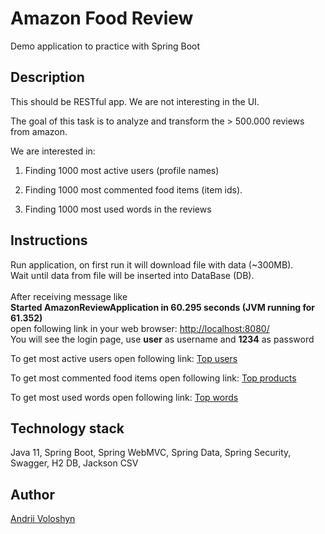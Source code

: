 # Amazon Food Review

Demo application to practice with Spring Boot

## Description

This should be RESTful app. We are not interesting in the UI.

The goal of this task is to analyze and transform the > 500.000 reviews from amazon.

We are interested in:

1) Finding 1000 most active users (profile names)

2) Finding 1000 most commented food items (item ids).

3) Finding 1000 most used words in the reviews

## Instructions

Run application, on first run it will download file with data (~300MB).<br>
Wait until data from file will be inserted into DataBase (DB).<br><br>
After receiving message like<br>
<b>Started AmazonReviewApplication in 60.295 seconds (JVM running for 61.352)</b><br>
open following link in your web browser: 
<a href="http://localhost:8080/">http://localhost:8080/</a><br>
You will see the login page, use <b>user</b> as username and <b>1234</b> as password<br>

To get most active users open following link:
<a href="http://localhost:8080/reviews/top-users">Top users</a>

To get most commented food items open following link:
<a href="http://localhost:8080/reviews/top-products">Top products</a>

To get most used words open following link:
<a href="http://localhost:8080/reviews/top-words">Top words</a>

## Technology stack

Java 11, Spring Boot, Spring WebMVC, Spring Data, Spring Security, Swagger, H2 DB, Jackson CSV

## Author

<a href="https://github.com/ElvenNurse">Andrii Voloshyn</a>

